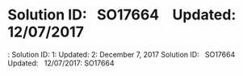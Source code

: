 # Solution ID:   SO17664    Updated:   12/07/2017

: Solution ID:
 1: Updated:
 2: December 7, 2017
Solution ID:   SO17664    Updated:   12/07/2017: SO17664